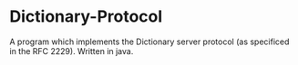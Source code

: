 # Dictionary-Protocol
A program which implements the Dictionary server protocol (as specificed in the RFC 2229).
Written in java.
